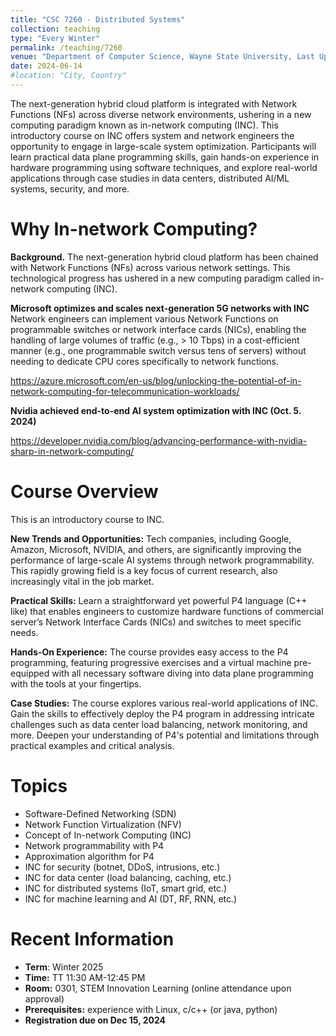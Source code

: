 ```yaml
---
title: "CSC 7260 - Distributed Systems"
collection: teaching
type: "Every Winter"
permalink: /teaching/7260
venue: "Department of Computer Science, Wayne State University, Last Update"
date: 2024-06-14
#location: "City, Country"
---
```


The next-generation hybrid cloud platform is integrated with Network Functions (NFs) across diverse network environments, ushering in a new computing paradigm known as in-network computing (INC). This introductory course on INC offers system and network engineers the opportunity to engage in large-scale system optimization. Participants will learn practical data plane programming skills, gain hands-on experience in hardware programming using software techniques, and explore real-world applications through case studies in data centers, distributed AI/ML systems, security, and more.

Why In-network Computing?
======
**Background.** The next-generation hybrid cloud platform has been chained with Network Functions (NFs) across various network settings. This technological progress has ushered in a new computing paradigm called in-network computing (INC).

**Microsoft optimizes and scales next-generation 5G networks with INC**
Network engineers can implement various Network Functions on programmable switches or network interface cards (NICs), enabling the handling of large volumes of traffic (e.g., > 10 Tbps) in a cost-efficient manner (e.g., one programmable switch versus tens of servers) without needing to dedicate CPU cores specifically to network functions.

<https://azure.microsoft.com/en-us/blog/unlocking-the-potential-of-in-network-computing-for-telecommunication-workloads/>

**Nvidia achieved end-to-end AI system optimization with INC (Oct. 5. 2024)**

<https://developer.nvidia.com/blog/advancing-performance-with-nvidia-sharp-in-network-computing/>


Course Overview
======

This is an introductory course to INC.

**New Trends and Opportunities:**
Tech companies, including Google, Amazon, Microsoft, NVIDIA, and others, are significantly improving the performance of large-scale AI systems through network programmability. This rapidly growing field is a key focus of current research, also increasingly vital in the job market.

**Practical Skills:**
Learn a straightforward yet powerful P4 language (C++ like) that enables engineers to customize hardware functions of commercial server’s Network Interface Cards (NICs) and switches to meet specific needs.

**Hands-On Experience:**
The course provides easy access to the P4 programming, featuring progressive exercises and a virtual machine pre-equipped with all necessary software diving into data plane programming with the tools at your fingertips.

**Case Studies:**
The course explores various real-world applications of INC. Gain the skills to effectively deploy the P4 program in addressing intricate challenges such as data center load balancing, network monitoring, and more. Deepen your understanding of P4's potential and limitations through practical examples and critical analysis.


Topics
======
* Software-Defined Networking (SDN)
* Network Function Virtualization (NFV)
* Concept of In-network Computing (INC)
* Network programmability with P4
* Approximation algorithm for P4
* INC for security (botnet, DDoS, intrusions, etc.)
* INC for data center (load balancing, caching, etc.)
* INC for distributed systems (IoT, smart grid, etc.)
* INC for machine learning and AI (DT, RF, RNN, etc.)

Recent Information
======
* **Term**: Winter 2025
* **Time:** TT 11:30 AM-12:45 PM
* **Room:** 0301, STEM Innovation Learning (online attendance upon approval)
* **Prerequisites:** experience with Linux, c/c++  (or java, python)
* **Registration due on Dec 15, 2024**
